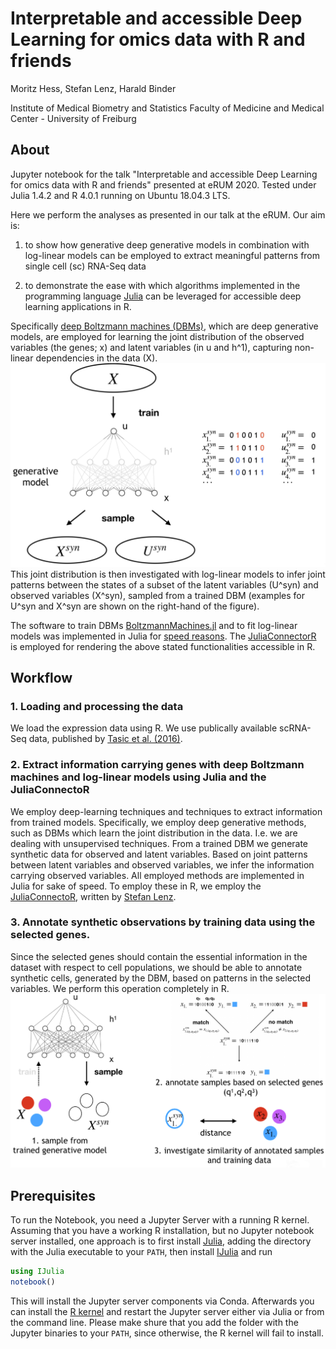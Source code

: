 # Interpretable and accessible Deep Learning for omics data with R and friends
Moritz Hess, Stefan Lenz, Harald Binder

Institute of Medical Biometry and Statistics
Faculty of Medicine and Medical Center - University of Freiburg



## About

Jupyter notebook for the talk "Interpretable and accessible Deep Learning for omics data with R and friends" presented at eRUM 2020.
Tested under Julia 1.4.2 and R 4.0.1 running on Ubuntu 18.04.3 LTS.

Here we perform the analyses as presented in our talk at the eRUM. Our aim is:

1. to show how generative deep generative models in combination with log-linear models can be employed to extract meaningful patterns from single cell (sc) RNA-Seq data

2. to demonstrate the ease with which algorithms implemented in the programming language [Julia](julialang.org) can be leveraged for accessible deep learning applications in R.

Specifically [deep Boltzmann machines (DBMs)](http://www.cs.toronto.edu/~fritz/absps/dbm.pdf), which are deep generative models, are employed for learning the joint distribution of the observed variables (the genes; x) and latent variables (in u and h^1), capturing non-linear dependencies in the data (X). 
![dbm_joint.png](dbm_joint.png)
This joint distribution is then investigated with log-linear models to infer joint patterns between the states of a subset of the latent variables (U^syn) and observed variables (X^syn), sampled from a trained DBM (examples for U^syn and X^syn are shown on the right-hand of the figure).

The software to train DBMs [BoltzmannMachines.jl](https://github.com/stefan-m-lenz/BoltzmannMachines.jl) and to fit log-linear models was implemented in Julia for [speed reasons](https://julialang.org/benchmarks/). The [JuliaConnectorR](https://github.com/stefan-m-lenz/JuliaConnectoR) is employed for rendering the above stated functionalities accessible in R.  

## Workflow

### 1. Loading and processing the data

We load the expression data using R. We use publically available scRNA-Seq data, published by [Tasic et al. (2016)](https://www.nature.com/articles/nn.4216).

### 2. Extract information carrying genes with deep Boltzmann machines and log-linear models using Julia and the JuliaConnectoR
We employ deep-learning techniques and techniques to extract information from trained models. Specifically, we employ deep generative methods, such as DBMs which learn the joint distribution in the data. I.e. we are dealing with unsupervised techniques. From a trained DBM we generate synthetic data for observed and latent variables. Based on joint patterns between latent variables and observed variables, we infer the information carrying observed variables. All employed methods are implemented in Julia for sake of speed. To employ these in R, we employ the [JuliaConnectoR](https://cran.r-project.org/web/packages/JuliaConnectoR/index.html), written by [Stefan Lenz](https://github.com/stefan-m-lenz).

### 3. Annotate synthetic observations by training data using the selected genes.
Since the selected genes should contain the essential information in the dataset with respect to cell populations, we should be able to annotate synthetic cells, generated by the DBM, based on patterns in the selected variables. We perform this operation completely in R.
![annotate_by_pattern.png](annotate_by_pattern.png)

## Prerequisites

To run the Notebook, you need a Jupyter Server with a running R kernel. Assuming that you have a working R installation, but no Jupyter notebook server installed, one approach is to first install [Julia](https://www.julialang.org/downloads/), adding the directory with the Julia executable to your ```PATH```, then install [IJulia](https://github.com/JuliaLang/IJulia.jl) and run
```julia 
using IJulia
notebook()
```
This will install the Jupyter server components via Conda.
Afterwards you can install the [R kernel](https://github.com/IRkernel/IRkernel) and restart the Jupyter server either via Julia or from the command line. Please make shure that you add the folder with the Jupyter binaries to your ```PATH```, since otherwise, the R kernel will fail to install.
